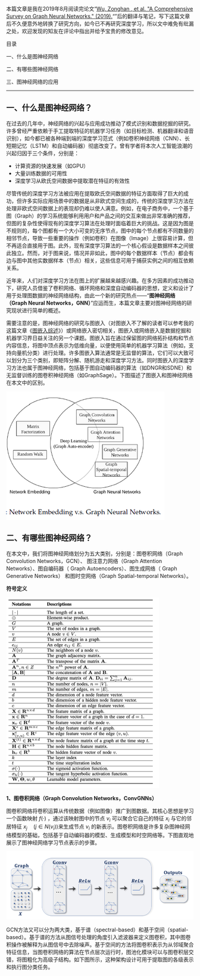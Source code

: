 本篇文章是我在2019年8月阅读完论文“[Wu, Zonghan , et al. "A Comprehensive Survey on Graph Neural Networks." (2019).](https://arxiv.org/abs/1901.00596)“”后的翻译与笔记，写下这篇文章后不久便意外地转换了研究方向，如今已不再研究深度学习，所以文中难免有纰漏之处，欢迎发现的知友在评论中指出并给予宝贵的修改意见。

目录

一、什么是图神经网络

二、有哪些图神经网络

三、图神经网络的应用

------

## **一、什么是图神经网络？**

在过去的几年中，神经网络的兴起与应用成功推动了模式识别和数据挖掘的研究。许多曾经严重依赖于手工提取特征的机器学习任务（如目标检测、机器翻译和语音识别），如今都已被各种端到端的深度学习范式（例如卷积神经网络（CNN）、长短期记忆（LSTM）和自动编码器）彻底改变了。曾有学者将本次人工智能浪潮的兴起归因于三个条件，分别是：

- 计算资源的快速发展（如GPU）
- 大量训练数据的可用性
- 深度学习从欧氏空间数据中提取潜在特征的有效性

尽管传统的深度学习方法被应用在提取欧氏空间数据的特征方面取得了巨大的成功，但许多实际应用场景中的数据是从非欧式空间生成的，传统的深度学习方法在处理非欧式空间数据上的表现却仍难以使人满意。例如，在电子商务中，一个基于图（Graph）的学习系统能够利用用户和产品之间的交互来做出非常准确的推荐，但图的复杂性使得现有的深度学习算法在处理时面临着巨大的挑战。这是因为图是不规则的，每个图都有一个大小可变的无序节点，图中的每个节点都有不同数量的相邻节点，导致一些重要的操作（例如卷积）在图像（Image）上很容易计算，但不再适合直接用于图。此外，现有深度学习算法的一个核心假设是数据样本之间彼此独立。然而，对于图来说，情况并非如此，图中的每个数据样本（节点）都会有边与图中其他实数据样本（节点）相关，这些信息可用于捕获实例之间的相互依赖关系。

近年来，人们对深度学习方法在图上的扩展越来越感兴趣。在多方因素的成功推动下，研究人员借鉴了卷积网络、循环网络和深度自动编码器的思想，定义和设计了用于处理图数据的神经网络结构，由此一个新的研究热点——“**图神经网络（Graph Neural Networks，GNN）**”应运而生，本篇文章主要对图神经网络的研究现状进行简单的概述。

需要注意的是，图神经网络的研究与图嵌入（对图嵌入不了解的读者可以参考我的这篇文章《[图嵌入综述](https://zhuanlan.zhihu.com/p/62629465)》）或网络嵌入密切相关，图嵌入或网络嵌入是数据挖掘和机器学习界日益关注的另一个课题。图嵌入旨在通过保留图的网络拓扑结构和节点内容信息，将图中顶点表示为低维向量，以便使用简单的机器学习算法（例如，支持向量机分类）进行处理。许多图嵌入算法通常是无监督的算法，它们可以大致可以划分为三个类别，即矩阵分解、随机游走和深度学习方法。同时图嵌入的深度学习方法也属于图神经网络，包括基于图自动编码器的算法（如DNGR和SDNE）和无监督训练的图卷积神经网络（如GraphSage）。下图描述了图嵌入和图神经网络在本文中的区别。

![](https://raw.githubusercontent.com/codewei758/My_pic/master/202211141624133.png)

## **二、有哪些图神经网络？**

在本文中，我们将图神经网络划分为五大类别，分别是：图卷积网络（Graph Convolution Networks，GCN）、 图注意力网络（Graph Attention Networks）、图自编码器（ Graph Autoencoders）、图生成网络（ Graph Generative Networks） 和图时空网络（Graph Spatial-temporal Networks）。

**符号定义**

<img src="https://raw.githubusercontent.com/codewei758/My_pic/master/202211141637538.png" style="zoom:50%;" />

**1、图卷积网络（Graph Convolution Networks，ConvGNNs）**

图卷积网络将卷积运算从传统数据（例如图像）推广到图数据。其核心思想是学习一个函数映射 $f(·)$ ，通过该映射图中的节点 $v_i$ 可以聚合它自己的特征 $x_i$ 与它的邻居特征 $x_j\quad\left(j \in N\left(v_i\right)\right)$来生成节点 $v_i$ 的新表示。图卷积网络是许多复杂图神经网络模型的基础，包括基于自动编码器的模型、生成模型和时空网络等。下图直观地展示了图神经网络学习节点表示的步骤。

![一种具有多图卷积层的卷积神经网络。图卷积层通过聚合相邻节点的特征信息来封装每个节点的隐藏表示。特征聚合后，对产生的输出进行非线性变换。通过叠加多层，每个节点的最终隐藏表示从进一步的邻域接收消息。](https://raw.githubusercontent.com/codewei758/My_pic/master/202211141650484.png)

GCN方法又可以分为两大类，基于谱（spectral-based）和基于空间（spatial-based）。基于谱的方法从图信号处理的角度引入滤波器来定义图卷积，其中图卷积操作被解释为从图信号中去除噪声。基于空间的方法将图卷积表示为从邻域聚合特征信息，当图卷积网络的算法在节点层次运行时，图池化模块可以与图卷积层交错，将图粗化为高级子结构。如下图所示，这种架构设计可用于提取图的各级表示和执行图分类任务。
